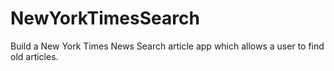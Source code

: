 # NewYorkTimesSearch
Build a New York Times News Search article app which allows a user to find old articles.
